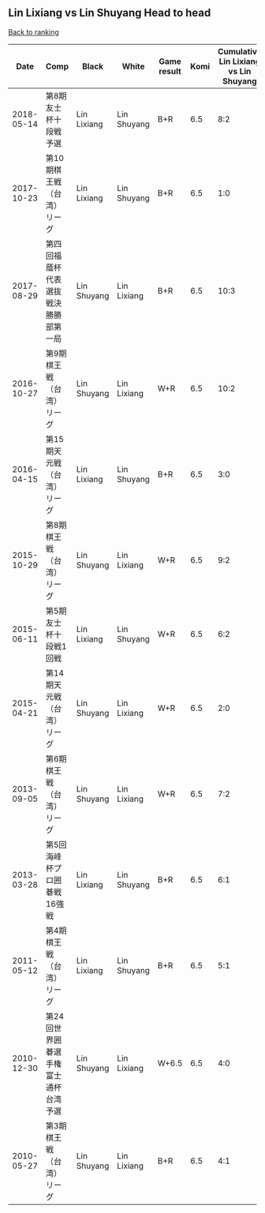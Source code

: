 ## Lin Lixiang vs Lin Shuyang Head to head

[Back to ranking](../../index.md)




| **Date** | **Comp** | **Black** | **White** | **Game result** | **Komi** | **Cumulative Lin Lixiang vs Lin Shuyang** | **Lin Lixiang streak** | **Lin Shuyang streak** | 
| --- | --- | --- | --- | --- | --- | --- | --- | --- |
| 2018-05-14 | 第8期友士杯十段戦予選 | Lin Lixiang | Lin Shuyang | B+R | 6.5 | 8:2 | 2 | 0 | 
| 2017-10-23 | 第10期棋王戦（台湾）リーグ | Lin Lixiang | Lin Shuyang | B+R | 6.5 | 1:0 | 1 | 0 | 
| 2017-08-29 | 第四回福蔭杯代表選抜戦決勝勝部第一局 | Lin Shuyang | Lin Lixiang | B+R | 6.5 | 10:3 | 0 | 1 | 
| 2016-10-27 | 第9期棋王戦（台湾）リーグ | Lin Shuyang | Lin Lixiang | W+R | 6.5 | 10:2 | 4 | 0 | 
| 2016-04-15 | 第15期天元戦（台湾）リーグ | Lin Lixiang | Lin Shuyang | B+R | 6.5 | 3:0 | 3 | 0 | 
| 2015-10-29 | 第8期棋王戦（台湾）リーグ | Lin Shuyang | Lin Lixiang | W+R | 6.5 | 9:2 | 3 | 0 | 
| 2015-06-11 | 第5期友士杯十段戦1回戦 | Lin Lixiang | Lin Shuyang | W+R | 6.5 | 6:2 | 0 | 1 | 
| 2015-04-21 | 第14期天元戦（台湾）リーグ | Lin Shuyang | Lin Lixiang | W+R | 6.5 | 2:0 | 2 | 0 | 
| 2013-09-05 | 第6期棋王戦（台湾）リーグ | Lin Shuyang | Lin Lixiang | W+R | 6.5 | 7:2 | 1 | 0 | 
| 2013-03-28 | 第5回海峰杯プロ囲碁戦16強戦 | Lin Lixiang | Lin Shuyang | B+R | 6.5 | 6:1 | 2 | 0 | 
| 2011-05-12 | 第4期棋王戦（台湾）リーグ | Lin Lixiang | Lin Shuyang | B+R | 6.5 | 5:1 | 1 | 0 | 
| 2010-12-30 | 第24回世界囲碁選手権富士通杯台湾予選 | Lin Shuyang | Lin Lixiang | W+6.5 | 6.5 | 4:0 | 4 | 0 | 
| 2010-05-27 | 第3期棋王戦（台湾）リーグ | Lin Shuyang | Lin Lixiang | B+R | 6.5 | 4:1 | 0 | 1 |




